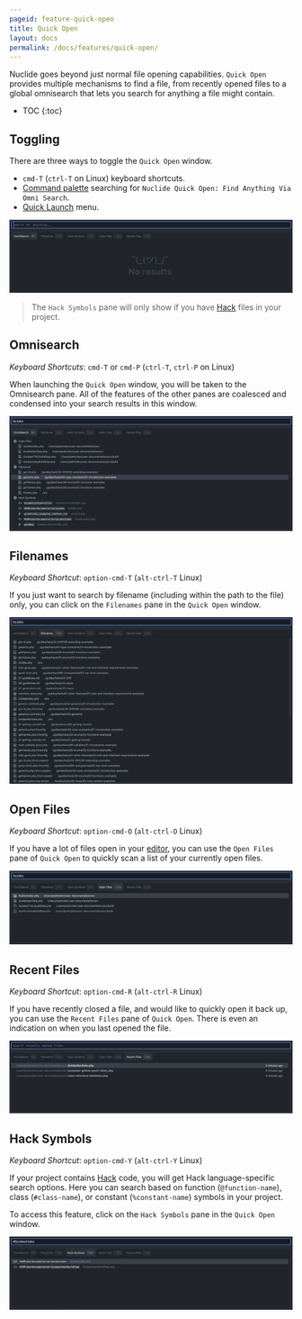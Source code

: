 ```yaml
---
pageid: feature-quick-open
title: Quick Open
layout: docs
permalink: /docs/features/quick-open/
---
```


Nuclide goes beyond just normal file opening capabilities. `Quick Open` provides multiple
mechanisms to find a file, from recently opened files to a global omnisearch that lets you search
for anything a file might contain.

* TOC
{:toc}

## Toggling

There are three ways to toggle the `Quick Open` window.

- `cmd-T` (`ctrl-T` on Linux) keyboard shortcuts.
- [Command palette](/docs/editor/basics/#command-palette) searching for
`Nuclide Quick Open: Find Anything Via Omni Search`.
- [Quick Launch](docs/quick-start/getting-started/#quick-launch-menu) menu.

![](/static/images/docs/feature-quick-open-toggle-window.png)

> The `Hack Symbols` pane will only show if you have [Hack](/docs/languages/hack) files in your
> project.

## Omnisearch

*Keyboard Shortcuts*: `cmd-T` or `cmd-P` (`ctrl-T`, `ctrl-P` on Linux)

When launching the `Quick Open` window, you will be taken to the Omnisearch pane. All of the
features of the other panes are coalesced and condensed into your search results in this window.

![](/static/images/docs/feature-quick-open-omnisearch.png)

## Filenames

*Keyboard Shortcut*: `option-cmd-T` (`alt-ctrl-T` Linux)

If you just want to search by filename (including within the path to the file) only, you can click
on the `Filenames` pane in the `Quick Open` window.

![](/static/images/docs/feature-quick-open-filenames.png)

## Open Files

*Keyboard Shortcut*: `option-cmd-O` (`alt-ctrl-O` Linux)

If you have a lot of files open in your [editor](/docs/editor/basics), you can use the `Open Files`
pane of `Quick Open` to quickly scan a list of your currently open files.

![](/static/images/docs/feature-quick-open-open-files.png)

## Recent Files

*Keyboard Shortcut*: `option-cmd-R` (`alt-ctrl-R` Linux)

If you have recently closed a file, and would like to quickly open it back up, you can use the
`Recent Files` pane of `Quick Open`. There is even an indication on when you last opened the file.

![](/static/images/docs/feature-quick-open-toggle-recent-files.png)

## Hack Symbols

*Keyboard Shortcut*: `option-cmd-Y` (`alt-ctrl-Y` Linux)

If your project contains [Hack](/docs/languages/hack) code, you will get Hack language-specific
search options. Here you can search based on function (`@function-name`), class (`#class-name`), or
constant (`%constant-name`) symbols in your project.

To access this feature, click on the `Hack Symbols` pane in the `Quick Open` window.  

![](/static/images/docs/feature-quick-open-toggle-hack-symbols.png)
